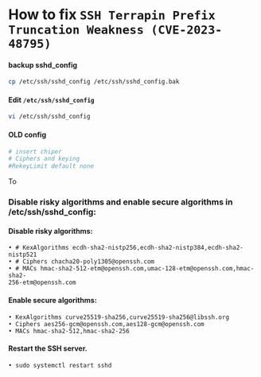 # How to fix `SSH Terrapin Prefix Truncation Weakness (CVE-2023-48795)`

#### backup sshd_config 
```bash
cp /etc/ssh/sshd_config /etc/ssh/sshd_config.bak
```
#### Edit `/etc/ssh/sshd_config`
```bash
vi /etc/ssh/sshd_config
```
#### OLD config
```bash
# insert chiper
# Ciphers and keying
#RekeyLimit default none
```
To

### Disable risky algorithms and enable secure algorithms in /etc/ssh/sshd_config:
#### Disable risky algorithms:
```
• # KexAlgorithms ecdh-sha2-nistp256,ecdh-sha2-nistp384,ecdh-sha2-nistp521
• # Ciphers chacha20-poly1305@openssh.com
• # MACs hmac-sha2-512-etm@openssh.com,umac-128-etm@openssh.com,hmac-sha2-
256-etm@openssh.com
```
#### Enable secure algorithms:
```
• KexAlgorithms curve25519-sha256,curve25519-sha256@libssh.org
• Ciphers aes256-gcm@openssh.com,aes128-gcm@openssh.com
• MACs hmac-sha2-512,hmac-sha2-256
```
#### Restart the SSH server.
```
• sudo systemctl restart sshd
```

